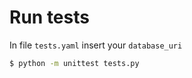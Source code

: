# Run tests

In file `tests.yaml` insert your `database_uri`
```bash
$ python -m unittest tests.py
```